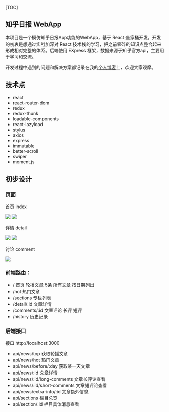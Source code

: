 [TOC]

## 知乎日报 WebApp

本项目是一个模仿知乎日报App功能的WebApp，基于 React 全家桶开发，开发的初衷是想通过实战加深对 React 技术栈的学习，把之前零碎的知识点整合起来形成相对完整的体系。后端使用 EXpress 框架，数据来源于知乎官方api，主要用于学习和交流。

开发过程中遇到的问题和解决方案都记录在我的[个人博客](https://serjaime.github.io/)上，欢迎大家观摩。

## 技术点

- react
- react-router-dom
- redux
- redux-thunk
- loadable-components
- react-lazyload
- stylus
- axios
- express
- immutable
- better-scroll
- swiper
- moment.js

## 初步设计

### 页面

首页 index

![](http://cdn.serjaime.xin/test/0072Lfvtly1g0ugnyfsuqj30ku1127hs.jpg?imageView2/2/w/300/q/75|imageslim)
![](http://cdn.serjaime.xin/test/0072Lfvtly1g0ugqaat5fj30ku1127do.jpg?imageView2/2/w/300/q/75|imageslim)

详情 detail

![](http://cdn.serjaime.xin/test/0072Lfvtly1g0ugsi686kj30ku112to4.jpg?imageView2/2/w/300/q/75|imageslim)
![](http://cdn.serjaime.xin/test/0072Lfvtly1g0ugt0470rj30ku112ws1.jpg?imageView2/2/w/300/q/75|imageslim)

讨论 comment

![](http://cdn.serjaime.xin/test/0072Lfvtly1g0ugtkfziyj30ku112wl7.jpg?imageView2/2/w/300/q/75|imageslim)

### 前端路由：

- / 首页
轮播文章 5条
所有文章 按日期列出
- /hot 热门文章
- /sections 专栏列表
- /detail/:id 文章详情
- /comments/:id 文章评论
长评 短评
- /history 历史记录

### 后端接口

接口 http://localhost:3000

- api/news/top 获取轮播文章 
- api/news/hot 热门文章
- api/news/before/:day 获取某一天文章
- api/news/:id 文章详情
- api/news/:id/long-comments 文章长评论查看
- api/news/:id/short-comments 文章短评论查看
- api/news/extra-info/:id 文章额外信息
- api/sections 栏目总览
- api/section/:id 栏目具体消息查看